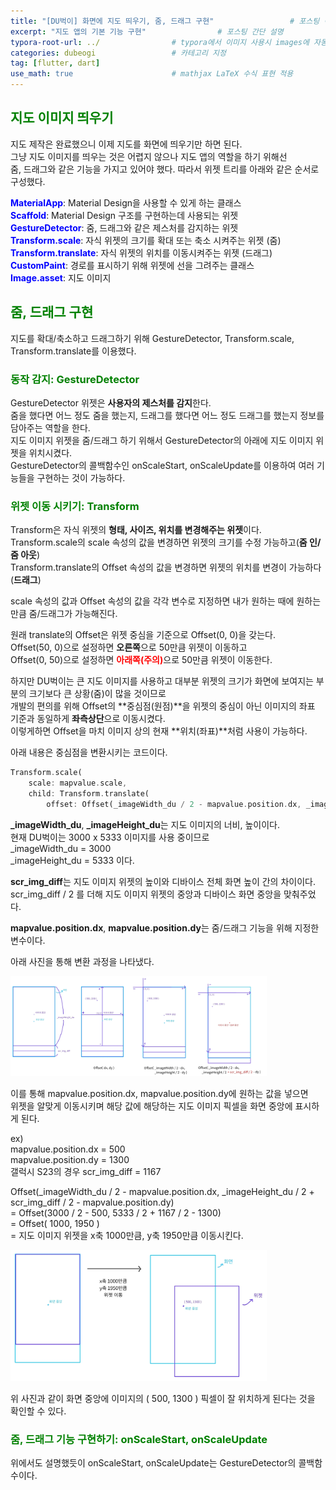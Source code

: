 ```yaml
---
title: "[DU벅이] 화면에 지도 띄우기, 줌, 드래그 구현"                 # 포스팅 이름
excerpt: "지도 앱의 기본 기능 구현"                # 포스팅 간단 설명
typora-root-url: ../                # typora에서 이미지 사용시 images에 자동 저장
categories: dubeogi                 # 카테고리 지정
tag: [flutter, dart]
use_math: true                      # mathjax LaTeX 수식 표현 적용
---
```


## <span style = 'color: #008000'>지도 이미지 띄우기</span>
지도 제작은 완료했으니 이제 지도를 화면에 띄우기만 하면 된다.  
그냥 지도 이미지를 띄우는 것은 어렵지 않으나 지도 앱의 역할을 하기 위해선<br>
줌, 드래그와 같은 기능을 가지고 있어야 했다. 따라서 위젯 트리를 아래와 같은 순서로 구성했다.

**<span style = 'color: #0000FF'>MaterialApp</span>**: Material Design을 사용할 수 있게 하는 클래스<br>
**<span style = 'color: #0000FF'>Scaffold</span>**: Material Design 구조를 구현하는데 사용되는 위젯<br>
**<span style = 'color: #0000FF'>GestureDetector</span>**: 줌, 드래그와 같은 제스처를 감지하는 위젯<br>
**<span style = 'color: #0000FF'>Transform.scale</span>**: 자식 위젯의 크기를 확대 또는 축소 시켜주는 위젯 (줌)<br>
**<span style = 'color: #0000FF'>Transform.translate</span>**: 자식 위젯의 위치를 이동시켜주는 위젯 (드래그)<br>
**<span style = 'color: #0000FF'>CustomPaint</span>**: 경로를 표시하기 위해 위젯에 선을 그려주는 클래스<br>
**<span style = 'color: #0000FF'>Image.asset</span>**: 지도 이미지

## <span style = 'color: #008000'>줌, 드래그 구현</span>

지도를 확대/축소하고 드래그하기 위해 GestureDetector, Transform.scale, Transform.translate를 이용했다.

### <span style = 'color: #008000'>동작 감지: GestureDetector</span>

GestureDetector 위젯은 **사용자의 제스처를 감지**한다.  
줌을 했다면 어느 정도 줌을 했는지, 드래그를 했다면 어느 정도 드래그를 했는지 정보를 담아주는 역할을 한다.<br>
지도 이미지 위젯을 줌/드래그 하기 위해서 GestureDetector의 아래에 지도 이미지 위젯을 위치시켰다.<br>
GestureDetector의 콜백함수인 onScaleStart, onScaleUpdate를 이용하여 여러 기능들을 구현하는 것이 가능하다.<br>

### <span style = 'color: #008000'>위젯 이동 시키기: Transform</span>

Transform은 자식 위젯의 **형태, 사이즈, 위치를 변경해주는 위젯**이다.  
Transform.scale의 scale 속성의 값을 변경하면 위젯의 크기를 수정 가능하고(**줌 인/줌 아웃**)<br>
Transform.translate의 Offset 속성의 값을 변경하면 위젯의 위치를 변경이 가능하다(**드래그**)<br>

scale 속성의 값과 Offset 속성의 값을 각각 변수로 지정하면 내가 원하는 때에 원하는 만큼 줌/드래그가 가능해진다.

원래 translate의 Offset은 위젯 중심을 기준으로 Offset(0, 0)을 갖는다.  
Offset(50, 0)으로 설정하면 **오른쪽**으로 50만큼 위젯이 이동하고<br>
Offset(0, 50)으로 설정하면 <span style = 'color: red'>**아래쪽(주의)**</span>으로 50만큼 위젯이 이동한다.

하지만 DU벅이는 큰 지도 이미지를 사용하고 대부분 위젯의 크기가 화면에 보여지는 부분의 크기보다 큰 상황(줌)이 많을 것이므로<br>
개발의 편의를 위해 Offset의 **중심점(원점)**을 위젯의 중심이 아닌 이미지의 좌표 기준과 동일하게 **좌측상단**으로 이동시켰다.<br>
이렇게하면 Offset을 마치 이미지 상의 현재 **위치(좌표)**처럼 사용이 가능하다.

아래 내용은 중심점을 변환시키는 코드이다.

```dart
Transform.scale(
    scale: mapvalue.scale,
    child: Transform.translate(
        offset: Offset(_imageWidth_du / 2 - mapvalue.position.dx, _imageHeight_du / 2 + scr_img_diff / 2 - mapvalue.position.dy).scale(scale_offset, scale_offset)
```

**_imageWidth_du**, **_imageHeight_du**는 지도 이미지의 너비, 높이이다.  
현재 DU벅이는 3000 x 5333 이미지를 사용 중이므로<br>
_imageWidth_du = 3000<br>
_imageHeight_du = 5333 이다.

**scr_img_diff**는 지도 이미지 위젯의 높이와 디바이스 전체 화면 높이 간의 차이이다.  
scr_img_diff / 2 를 더해 지도 이미지 위젯의 중앙과 디바이스 화면 중앙을 맞춰주었다.<br>

**mapvalue.position.dx**, **mapvalue.position.dy**는 줌/드래그 기능을 위해 지정한 변수이다.

아래 사진을 통해 변환 과정을 나타냈다.

<img src="/../images/2024-02-08-005/설명1.jpg" alt="explanation" style="zoom:40%;" />

이를 통해 mapvalue.position.dx, mapvalue.position.dy에 원하는 값을 넣으면  
위젯을 알맞게 이동시키며 해당 값에 해당하는 지도 이미지 픽셀을 화면 중앙에 표시하게 된다.

ex)  
mapvalue.position.dx = 500  
mapvalue.position.dy = 1300<br>
갤럭시 S23의 경우 scr_img_diff = 1167

Offset(_imageWidth_du / 2 - mapvalue.position.dx, _imageHeight_du / 2 + scr_img_diff / 2 - mapvalue.position.dy)  
= Offset(3000 / 2 - 500, 5333 / 2 + 1167 / 2 - 1300)<br>
= Offset( 1000, 1950 )<br>
= 지도 이미지 위젯을 x축 1000만큼, y축 1950만큼 이동시킨다.

<img src="/../images/2024-02-08-005/설명2.jpg" alt="explanation" style="zoom:40%;" />

위 사진과 같이 화면 중앙에 이미지의 ( 500, 1300 ) 픽셀이 잘 위치하게 된다는 것을 확인할 수 있다.

### <span style = 'color: #008000'>줌, 드래그 기능 구현하기: onScaleStart, onScaleUpdate</span>
위에서도 설명했듯이 onScaleStart, onScaleUpdate는 GestureDetector의 콜백함수이다.